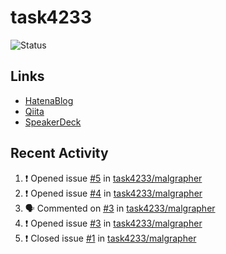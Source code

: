 # task4233
![Status](https://github-readme-stats.vercel.app/api?username=task4233&count_private=true&show_icons=true&theme=chartreuse-dark)

## Links
 - [HatenaBlog](https://task4233.hatenablog.com/)
 - [Qiita](https://qiita.com/task4233)
 - [SpeakerDeck](https://speakerdeck.com/task4233)

## Recent Activity
<!--START_SECTION:activity-->
1. ❗️ Opened issue [#5](https://github.com/task4233/malgrapher/issues/5) in [task4233/malgrapher](https://github.com/task4233/malgrapher)
2. ❗️ Opened issue [#4](https://github.com/task4233/malgrapher/issues/4) in [task4233/malgrapher](https://github.com/task4233/malgrapher)
3. 🗣 Commented on [#3](https://github.com/task4233/malgrapher/issues/3) in [task4233/malgrapher](https://github.com/task4233/malgrapher)
4. ❗️ Opened issue [#3](https://github.com/task4233/malgrapher/issues/3) in [task4233/malgrapher](https://github.com/task4233/malgrapher)
5. ❗️ Closed issue [#1](https://github.com/task4233/malgrapher/issues/1) in [task4233/malgrapher](https://github.com/task4233/malgrapher)
<!--END_SECTION:activity-->
